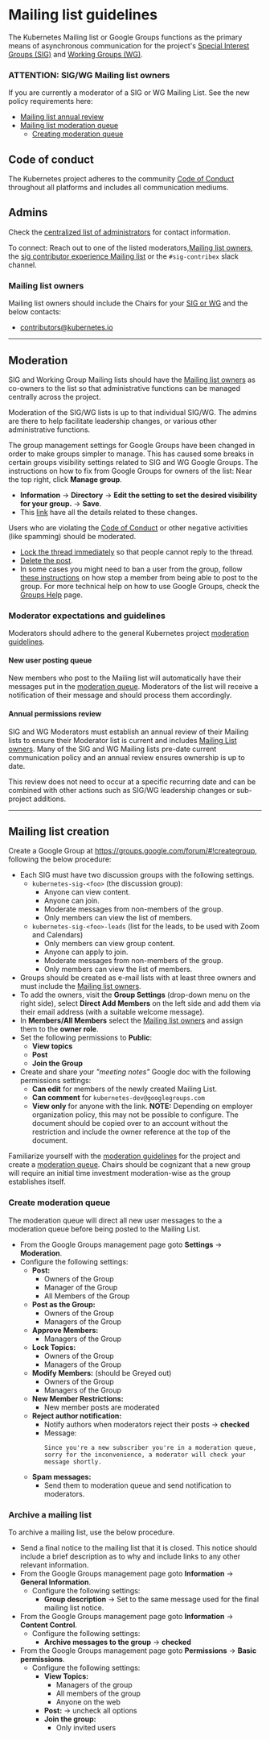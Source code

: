 # Mailing list guidelines

The Kubernetes Mailing list or Google Groups functions as the primary means of
asynchronous communication for the project's
[Special Interest Groups (SIG)][sig-list] and [Working Groups (WG)][sig-list].

### ATTENTION: SIG/WG Mailing list owners

If you are currently a moderator of a SIG or WG Mailing List. See the new policy
requirements here:

- [Mailing list annual review](#annual-permissions-review)
- [Mailing list moderation queue](#new-user-posting-queue)
  - [Creating moderation queue](#create-moderation-queue)


## Code of conduct

The Kubernetes project adheres to the community [Code of Conduct] throughout all
platforms and includes all communication mediums.

## Admins

Check the [centralized list of administrators][admins] for contact information.

To connect: Reach out to one of the listed moderators,[Mailing list owners],
the [sig contributor experience Mailing list] or the `#sig-contribex` slack
channel.

### Mailing list owners

Mailing list owners should include the Chairs for your [SIG or WG][sig-list] and
the below contacts:

- contributors@kubernetes.io

---

## Moderation

SIG and Working Group Mailing lists should have the [Mailing list owners] as
co-owners to the list so that administrative functions can be managed centrally
across the project.

Moderation of the SIG/WG lists is up to that individual SIG/WG. The admins
are there to help facilitate leadership changes, or various other administrative
functions.

The group management settings for Google Groups have been changed in order
to make groups simpler to manage. This has caused some breaks in certain groups 
visibility settings related to SIG and WG Google Groups.
The instructions on how to fix from Google Groups for owners of the list:
Near the top right, click **Manage group**.
- **Information** -> **Directory** -> **Edit the setting to set the desired 
visibility for your group.** -> **Save**.
- This [link] have all the details related to these changes.

Users who are violating the [Code of Conduct] or other negative activities
(like spamming) should be moderated.
- [Lock the thread immediately] so that people cannot reply to the thread.
- [Delete the post].
- In some cases you might need to ban a user from the group, follow
  [these instructions] on how stop a member from being able to post to the group.
  For more technical help on how to use Google Groups, check the [Groups Help]
  page.


### Moderator expectations and guidelines

Moderators should adhere to the general Kubernetes project
[moderation guidelines].


#### New user posting queue

New members who post to the Mailing list will automatically have their messages
put in the [moderation queue]. Moderators of the list will receive a
notification of their message and should process them accordingly.


#### Annual permissions review

SIG and WG Moderators must establish an annual review of their Mailing lists
to ensure their Moderator list is current and includes [Mailing List owners].
Many of the SIG and WG Mailing lists pre-date current communication policy and
an annual review ensures ownership is up to date.

This review does not need to occur at a specific recurring date and can be
combined with other actions such as SIG/WG leadership changes or sub-project
additions.


---

## Mailing list creation

Create a Google Group at https://groups.google.com/forum/#!creategroup,
following the below procedure:
- Each SIG must have two discussion groups with the following settings.
  - `kubernetes-sig-<foo>` (the discussion group):
    - Anyone can view content.
    - Anyone can join.
    - Moderate messages from non-members of the group.
    - Only members can view the list of members.
  - `kubernetes-sig-<foo>-leads` (list for the leads, to be used with Zoom and
    Calendars)
    - Only members can view group content.
    - Anyone can apply to join.
    - Moderate messages from non-members of the group.
    - Only members can view the list of members.
- Groups should be created as e-mail lists with at least three owners and must
  include the [Mailing list owners](#mailing-list-owners).
-  To add the owners, visit the **Group Settings** (drop-down menu on the right
   side), select **Direct Add Members** on the left side and add them via their
   email address (with a suitable welcome message).
- In **Members/All Members** select the [Mailing list owners] and assign them
  to the **owner role**.
- Set the following permissions to **Public**:
  - **View topics**
  - **Post**
  - **Join the Group**
- Create and share your _"meeting notes"_ Google doc with the following
  permissions settings:
  - **Can edit** for members of the newly created Mailing List.
  - **Can comment** for `kubernetes-dev@googlegroups.com`
  - **View only** for anyone with the link. **NOTE:** Depending on
    employer organization policy, this may not be possible to configure. The
    document should be copied over to an account without the restriction and 
    include the owner reference at the top of the document.

Familiarize yourself with the [moderation guidelines] for the project and create
a [moderation queue]. Chairs should be cognizant that a new group will require
an initial time investment moderation-wise as the group establishes itself.


### Create moderation queue

The moderation queue will direct all new user messages to the a moderation
queue before being posted to the Mailing List.

- From the Google Groups management page goto **Settings** -> **Moderation**.
- Configure the following settings:
  - **Post:**
    - Owners of the Group
    - Manager of the Group
    - All Members of the Group
  - **Post as the Group:**
    - Owners of the Group
    - Managers of the Group
  - **Approve Members:**
    - Managers of the Group
  - **Lock Topics:**
    - Owners of the Group
    - Managers of the Group
  - **Modify Members:** (should be Greyed out)
    - Owners of the Group
    - Managers of the Group
  - **New Member Restrictions:**
    - New member posts are moderated
  - **Reject author notification:**
    - Notify authors when moderators reject their posts -> **checked**
    - Message:
      ```
      Since you're a new subscriber you're in a moderation queue, sorry for the inconvenience, a moderator will check your message shortly.
      ```
  - **Spam messages:**
    - Send them to moderation queue and send notification to moderators.

### Archive a mailing list

To archive a mailing list, use the below procedure.

- Send a final notice to the mailing list that it is closed. This notice should
  include a brief description as to why and include links to any other relevant
  information.
- From the Google Groups management page goto **Information** ->
  **General Information**.
  - Configure the following settings:
    - **Group description** -> Set to the same message used for the final 
      mailing list notice.
- From the Google Groups management page goto **Information** ->
  **Content Control**.
  - Configure the following settings:
    - **Archive messages to the group** -> **checked**
- From the Google Groups management page goto **Permissions** ->
  **Basic permissions**.
  - Configure the following settings:
    - **View Topics:**
      - Managers of the group
      - All members of the group
      - Anyone on the web
    - **Post:** -> uncheck all options
    - **Join the group:**
      - Only invited users



[mailing list owners]: #mailing-list-owners
[moderation queue]: #create-moderation-queue
[sig-list]: /sig-list.md
[Code of Conduct]: /code-of-conduct.md
[admins]: ./moderators.md#mailing-lists
[sig contributor experience mailing list]: https://groups.google.com/forum/#!forum/kubernetes-sig-contribex
[moderation guidelines]: ./moderation.md
[lock the thread immediately]: https://support.google.com/groups/answer/2466386?hl=en#
[delete the post]: https://support.google.com/groups/answer/1046523?hl=en
[these instructions]: https://support.google.com/groups/answer/2646833?hl=en&ref_topic=2458761#
[groups help]: https://support.google.com/groups/answer/2466386?hl=en&ref_topic=2458761
[link]: https://support.google.com/a/answer/9191148?hl=en
